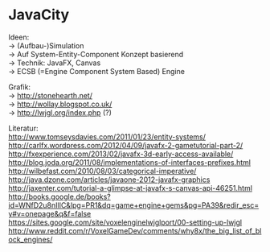 JavaCity
========

Ideen:   
  -> (Aufbau-)Simulation   
  -> Auf System-Entity-Component Konzept basierend    
  -> Technik: JavaFX, Canvas   
  -> ECSB (=Engine Component System Based) Engine 

Grafik:      
   -> http://stonehearth.net/     
   -> http://wollay.blogspot.co.uk/    
   -> http://lwjgl.org/index.php (?)   

Literatur:   
http://www.tomseysdavies.com/2011/01/23/entity-systems/    
http://carlfx.wordpress.com/2012/04/09/javafx-2-gametutorial-part-2/    
http://fxexperience.com/2013/02/javafx-3d-early-access-available/     
http://blog.joda.org/2011/08/implementations-of-interfaces-prefixes.html    
http://wilbefast.com/2010/08/03/categorical-imperative/    
http://java.dzone.com/articles/javaone-2012-javafx-graphics    
http://jaxenter.com/tutorial-a-glimpse-at-javafx-s-canvas-api-46251.html  
http://books.google.de/books?id=WNfD2u8nIlIC&lpg=PR1&dq=game+engine+gems&pg=PA39&redir_esc=y#v=onepage&q&f=false    
https://sites.google.com/site/voxelenginelwjglport/00-setting-up-lwjgl    
http://www.reddit.com/r/VoxelGameDev/comments/why8x/the_big_list_of_block_engines/    


